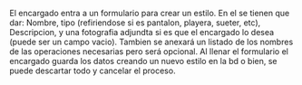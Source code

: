 El encargado entra a un formulario para crear un estilo. En el se tienen que dar: Nombre, tipo (refiriendose si es pantalon, playera, sueter, etc), Descripcion, y una fotografia adjundta si es que el encargado lo desea (puede ser un campo vacio). Tambien se anexará un listado de los nombres de las operaciones necesarias pero será opcional. Al llenar el formulario el encargado guarda los datos creando un nuevo estilo en la bd o bien, se puede descartar todo y cancelar el proceso.